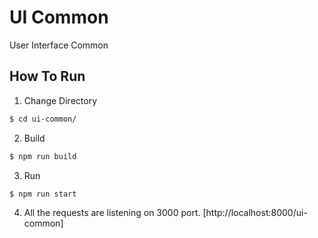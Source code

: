 # UI Common

User Interface Common

## How To Run


1. Change Directory
```sh
$ cd ui-common/
```


2. Build
```sh
$ npm run build
```


3. Run
```sh
$ npm run start
```

4. All the requests are listening on 3000 port. [http://localhost:8000/ui-common]
